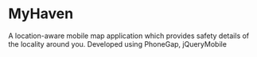 MyHaven
=======

A location-aware mobile map application which provides safety details of the locality around you.
Developed using PhoneGap, jQueryMobile
